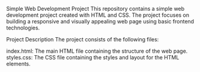 Simple Web Development Project
This repository contains a simple web development project created with HTML and CSS. The project focuses on building a responsive and visually appealing web page using basic frontend technologies.

Project Description
The project consists of the following files:

index.html: The main HTML file containing the structure of the web page.
styles.css: The CSS file containing the styles and layout for the HTML elements.